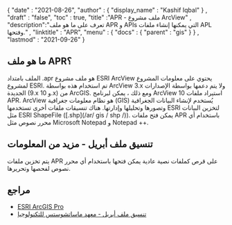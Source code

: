 {
  "date" : "2021-08-26",
  "author" : {
    "display_name" : "Kashif Iqbal"
} ,
  "draft" : "false",
  "toc" : true,
  "title" :"APR - ملف مشروع ArcView" ,
  "description":"تعرف على ما هو ملف APR و APIs التي يمكنها إنشاء ملفات APL وفتحها." ,
  "linktitle" : "APR",
  "menu" : {
    "docs" : {
      "parent" : "gis"
}
} ,
  "lastmod" : "2021-09-26"
}

## ما هو ملف APR؟

الملف بامتداد .apr هو ملف مشروع ESRI ArcView يحتوي على معلومات المشروع لمشروع ESRI. تم استخدام هذه بواسطة ArcView 3.x ولا يتم دعمها بواسطة الإصدارات الجديدة (9.x و 10.x) من ArcGIS. ومع ذلك ، يمكن لبرنامج ArcView 10 استيراد ملفات APR. ArcView هو نظام معلومات جغرافية (GIS) يُستخدم لإنشاء البيانات الجغرافية وتصورها وتحليلها وإدارتها. هناك تنسيقات ملفات أخرى تستخدمها ESRI لتخزين البيانات مثل ESRI ShapeFile ([.shp](/ar/ gis / shp /)). يمكن فتح ملفات APR باستخدام أي محرر نصوص مثل Microsoft Notepad و Notepad ++.

## تنسيق ملف أبريل - مزيد من المعلومات

يتم تخزين ملفات APR على قرص كملفات نصية عادية يمكن فتحها باستخدام أي محرر نصوص لفحصها وتحريرها.

## مراجع ##

* [ESRI ArcGIS Pro](https://fileinfo.com/software/esri/arcgis_for_desktop)
* [تنسيق ملف أبريل - معهد ماساتشوستس للتكنولوجيا](http://kb.mit.edu/confluence/pages/viewpage.action؟pageId=11338198)

